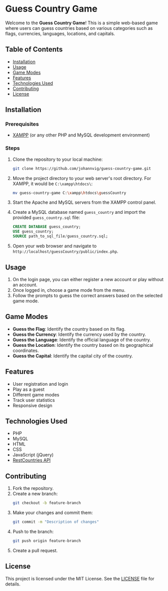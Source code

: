 # Guess Country Game

Welcome to the **Guess Country Game**! This is a simple web-based game where users can guess countries based on various categories such as flags, currencies, languages, locations, and capitals.

## Table of Contents

- [Installation](#installation)
- [Usage](#usage)
- [Game Modes](#game-modes)
- [Features](#features)
- [Technologies Used](#technologies-used)
- [Contributing](#contributing)
- [License](#license)

## Installation

### Prerequisites

- [XAMPP](https://www.apachefriends.org/index.html) (or any other PHP and MySQL development environment)

### Steps

1. Clone the repository to your local machine:
    ```bash
    git clone https://github.com/johannvig/guess-country-game.git
    ```

2. Move the project directory to your web server's root directory. For XAMPP, it would be `C:\xampp\htdocs\`:
    ```bash
    mv guess-country-game C:\xampp\htdocs\guessCountry
    ```

3. Start the Apache and MySQL servers from the XAMPP control panel.

4. Create a MySQL database named `guess_country` and import the provided `guess_country.sql` file:
    ```sql
    CREATE DATABASE guess_country;
    USE guess_country;
    SOURCE path_to_sql_file/guess_country.sql;
    ```

5. Open your web browser and navigate to `http://localhost/guessCountry/public/index.php`.

## Usage

1. On the login page, you can either register a new account or play without an account.
2. Once logged in, choose a game mode from the menu.
3. Follow the prompts to guess the correct answers based on the selected game mode.

## Game Modes

- **Guess the Flag**: Identify the country based on its flag.
- **Guess the Currency**: Identify the currency used by the country.
- **Guess the Language**: Identify the official language of the country.
- **Guess the Location**: Identify the country based on its geographical coordinates.
- **Guess the Capital**: Identify the capital city of the country.

## Features

- User registration and login
- Play as a guest
- Different game modes
- Track user statistics
- Responsive design

## Technologies Used

- PHP
- MySQL
- HTML
- CSS
- JavaScript (jQuery)
- [RestCountries API](https://restcountries.com/)

## Contributing

1. Fork the repository.
2. Create a new branch:
    ```bash
    git checkout -b feature-branch
    ```
3. Make your changes and commit them:
    ```bash
    git commit -m "Description of changes"
    ```
4. Push to the branch:
    ```bash
    git push origin feature-branch
    ```
5. Create a pull request.

## License

This project is licensed under the MIT License. See the [LICENSE](LICENSE) file for details.


